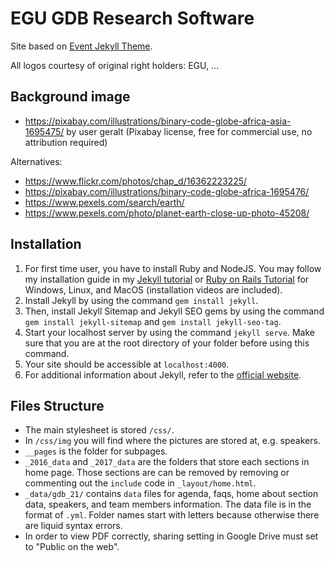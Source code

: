 # EGU GDB Research Software

Site based on [Event Jekyll Theme](https://event-jekyll-theme.github.io).

All logos courtesy of original right holders: EGU, ...
## Background image

- https://pixabay.com/illustrations/binary-code-globe-africa-asia-1695475/ by user geralt (Pixabay license, free for commercial use, no attribution required)

Alternatives:

- https://www.flickr.com/photos/chap_d/16362223225/
- https://pixabay.com/illustrations/binary-code-globe-africa-1695476/
- https://www.pexels.com/search/earth/
- https://www.pexels.com/photo/planet-earth-close-up-photo-45208/

## Installation

1. For first time user, you have to install Ruby and NodeJS. You may follow my installation guide in my [Jekyll tutorial](http://melvinchng.github.io/jekyll/installation.html#ruby-and-nodejs-installation) or [Ruby on Rails Tutorial](http://melvinchng.github.io/jekyll/RubyOnRailsInstallation.html) for Windows, Linux, and MacOS (installation videos are included).
2. Install Jekyll by using the command `gem install jekyll`.
3. Then, install Jekyll Sitemap and Jekyll SEO gems by using the command `gem install jekyll-sitemap` and `gem install jekyll-seo-tag`.
4. Start your localhost server by using the command `jekyll serve`. Make sure that you are at the root directory of your folder before using this command.
5. Your site should be accessible at `localhost:4000`.
6. For additional information about Jekyll, refer to the [official website](http://jekyllrb.com/).

## Files Structure

- The main stylesheet is stored `/css/`.
- In `/css/img` you will find where the pictures are stored at, e.g. speakers.
- `__pages` is the folder for subpages.
- `_2016_data` and `_2017_data` are the folders that store each sections in home page. Those sections are can be removed by removing or commenting out the `include` code in  `_layout/home.html`.
- `_data/gdb_21/` contains `data` files for agenda, faqs, home about section data, speakers, and team members information. The data file is in the format of `.yml`. Folder names start with letters because otherwise there are liquid syntax errors.
- In order to view PDF correctly, sharing setting in Google Drive must set to "Public on the web".
